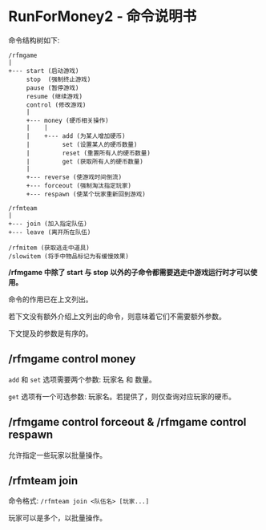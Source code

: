 # RunForMoney2 - 命令说明书

命令结构树如下:
```text
/rfmgame
|
+--- start (启动游戏)
     stop  (强制终止游戏)
     pause (暂停游戏)
     resume (继续游戏)
     control (修改游戏)
     |
     +--- money (硬币相关操作)
     |    |
     |    +--- add (为某人增加硬币)
     |         set (设置某人的硬币数量)
     |         reset (重置所有人的硬币数量)
     |         get (获取所有人的硬币数量)
     |
     +--- reverse (使游戏时间倒流)
     +--- forceout (强制淘汰指定玩家)
     +--- respawn (使某个玩家重新回到游戏)

/rfmteam
|
+--- join (加入指定队伍)
+--- leave (离开所在队伍)

/rfmitem (获取逃走中道具)
/slowitem (将手中物品标记为有缓慢效果)
```

**/rfmgame 中除了 start 与 stop 以外的子命令都需要逃走中游戏运行时才可以使用。**

命令的作用已在上文列出。

若下文没有额外介绍上文列出的命令，则意味着它们不需要额外参数。

下文提及的参数是有序的。

## /rfmgame control money

`add` 和 `set` 选项需要两个参数: 玩家名 和 数量。

`get` 选项有一个可选参数: 玩家名。若提供了，则仅查询对应玩家的硬币。

## /rfmgame control forceout & /rfmgame control respawn

允许指定一些玩家以批量操作。

## /rfmteam join

命令格式: `/rfmteam join <队伍名> [玩家...]`

玩家可以是多个，以批量操作。

